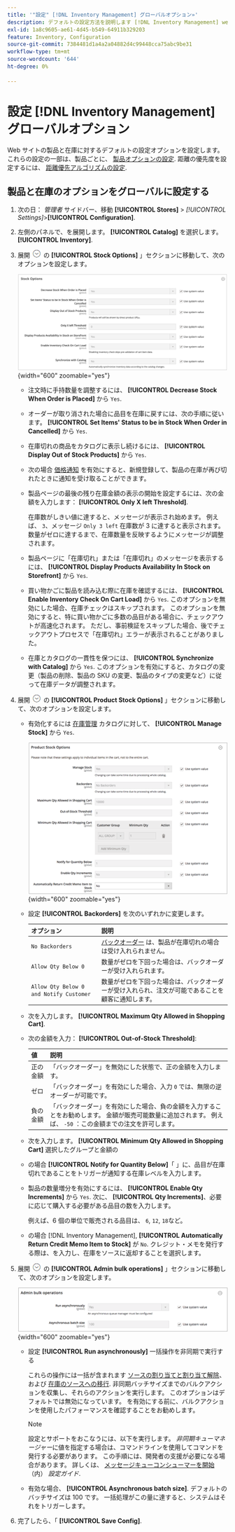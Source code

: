 ```yaml
---
title: '"設定" [!DNL Inventory Management] グローバルオプション»'
description: デフォルトの設定方法を説明します [!DNL Inventory Management] web サイトの製品および在庫の設定オプションです。
exl-id: 1a8c9605-ae61-4d45-b549-64911b329203
feature: Inventory, Configuration
source-git-commit: 7384481d1a4a2a04882d4c99448cca75abc9be31
workflow-type: tm+mt
source-wordcount: '644'
ht-degree: 0%

---
```


# 設定 [!DNL Inventory Management] グローバルオプション

Web サイトの製品と在庫に対するデフォルトの設定オプションを設定します。 これらの設定の一部は、製品ごとに、 [製品オプションの設定](product-options.md). 距離の優先度を設定するには、 [距離優先アルゴリズムの設定](distance-priority-algorithm.md).

## 製品と在庫のオプションをグローバルに設定する

1. 次の日： _管理者_ サイドバー、移動 **[!UICONTROL Stores]** > _[!UICONTROL Settings]_>**[!UICONTROL Configuration]**.

1. 左側のパネルで、を展開します。 **[!UICONTROL Catalog]** を選択します。 **[!UICONTROL Inventory]**.

1. 展開 ![拡張セレクター](../assets/icon-display-expand.png) の **[!UICONTROL Stock Options]** 」セクションに移動して、次のオプションを設定します。

   ![在庫オプション](assets/config-catalog-inventory-stock-options.png){width="600" zoomable="yes"}

   - 注文時に手持数量を調整するには、 **[!UICONTROL Decrease Stock When Order is Placed]** から `Yes`.

   - オーダーが取り消された場合に品目を在庫に戻すには、次の手順に従います。 **[!UICONTROL Set Items' Status to be in Stock When Order in Cancelled]** から `Yes`.

   - 在庫切れの商品をカタログに表示し続けるには、 **[!UICONTROL Display Out of Stock Products]** から `Yes`.

   - 次の場合 [価格通知](alert-setup.md) を有効にすると、新規登録して、製品の在庫が再び切れたときに通知を受け取ることができます。

   - 製品ページの最後の残り在庫金額の表示の開始を設定するには、次の金額を入力します： **[!UICONTROL Only X left Threshold]**.

     在庫数がしきい値に達すると、メッセージが表示され始めます。 例えば、 `3`、メッセージ `Only 3 left` 在庫数が 3 に達すると表示されます。 数量がゼロに達するまで、在庫数量を反映するようにメッセージが調整されます。

   - 製品ページに「在庫切れ」または「在庫切れ」のメッセージを表示するには、 **[!UICONTROL Display Products Availability In Stock on Storefront]** から `Yes`.

   - 買い物かごに製品を読み込む際に在庫を確認するには、 **[!UICONTROL Enable Inventory Check On Cart Load]** から `Yes`. このオプションを無効にした場合、在庫チェックはスキップされます。 このオプションを無効にすると、特に買い物かごに多数の品目がある場合に、チェックアウトが高速化されます。 ただし、事前検証をスキップした場合、後でチェックアウトプロセスで「在庫切れ」エラーが表示されることがありました。

   - 在庫とカタログの一貫性を保つには、 **[!UICONTROL Synchronize with Catalog]** から `Yes`. このオプションを有効にすると、カタログの変更（製品の削除、製品の SKU の変更、製品のタイプの変更など）に従って在庫データが調整されます。

1. 展開 ![拡張セレクター](../assets/icon-display-expand.png) の **[!UICONTROL Product Stock Options]** 」セクションに移動して、次のオプションを設定します。

   - 有効化するには [在庫管理](enable.md) カタログに対して、 **[!UICONTROL Manage Stock]** から `Yes`.

     ![製品在庫オプション](assets/config-catalog-inventory-product-stock-options.png){width="600" zoomable="yes"}

   - 設定 **[!UICONTROL Backorders]** を次のいずれかに変更します。

     | オプション | 説明 |
     | ----- | ----- |
     | `No Backorders` | [バックオーダー](backorders.md) は、製品が在庫切れの場合は受け入れられません。 |
     | `Allow Qty Below 0` | 数量がゼロを下回った場合は、バックオーダーが受け入れられます。 |
     | `Allow Qty Below 0 and Notify Customer` | 数量がゼロを下回った場合は、バックオーダーが受け入れられ、注文が可能であることを顧客に通知します。 |

   - 次を入力します。 **[!UICONTROL Maximum Qty Allowed in Shopping Cart]**.

   - 次の金額を入力： **[!UICONTROL Out-of-Stock Threshold]**:

     | 値 | 説明 |
     | ----- |-----|
     | 正の金額 | 「バックオーダー」を無効にした状態で、正の金額を入力します。 |
     | ゼロ | 「バックオーダー」を有効にした場合、入力 `0` では、無限の逆オーダーが可能です。 |
     | 負の金額 | 「バックオーダー」を有効にした場合、負の金額を入力することをお勧めします。 金額が販売可能数量に追加されます。 例えば、 `-50` ：この金額までの注文を許可します。 |

   - 次を入力します。 **[!UICONTROL Minimum Qty Allowed in Shopping Cart]** 選択したグループと金額の

   - の場合 **[!UICONTROL Notify for Quantity Below]**「 」に、品目が在庫切れであることをトリガーが通知する在庫レベルを入力します。

   - 製品の数量増分を有効にするには、 **[!UICONTROL Enable Qty Increments]** から `Yes`. 次に、 **[!UICONTROL Qty Increments]**、必要に応じて購入する必要がある品目の数を入力します。

     例えば、6 個の単位で販売される品目は、 `6`, `12`, `18`など。

   - の場合 [!DNL Inventory Management], **[!UICONTROL Automatically Return Credit Memo Item to Stock]** が `No`. クレジット・メモを発行する際は、を入力し、在庫をソースに返却することを選択します。

1. 展開 ![拡張セレクター](../assets/icon-display-expand.png) の **[!UICONTROL Admin bulk operations]** 」セクションに移動して、次のオプションを設定します。

   ![管理一括操作](assets/config-catalog-inventory-admin-bulk-operations.png){width="600" zoomable="yes"}

   - 設定 **[!UICONTROL Run asynchronously]** 一括操作を非同期で実行する

     これらの操作には一括が含まれます [ソースの割り当てと割り当て解除](bulk-assignment.md)、および [在庫のソースへの移行](inventory-transfer.md). 非同期バッチサイズまでのバルクアクションを収集し、それらのアクションを実行します。 このオプションはデフォルトでは無効になっています。 を有効にする前に、バルクアクションを使用したパフォーマンスを確認することをお勧めします。

     >[!NOTE]
     >
     >設定とサポートをおこなうには、以下を実行します。 _非同期キューマネージャー_&#x200B;に値を指定する場合は、コマンドラインを使用してコマンドを発行する必要があります。 この手順には、開発者の支援が必要になる場合があります。 詳しくは、 [メッセージキューコンシューマーを開始](https://experienceleague.adobe.com/docs/commerce-operations/configuration-guide/cli/start-message-queues.html) （内） _設定ガイド_.

   - 有効な場合、 **[!UICONTROL Asynchronous batch size]**. デフォルトのバッチサイズは 100 です。 一括処理がこの量に達すると、システムはそれをトリガーします。

1. 完了したら、「 **[!UICONTROL Save Config]**.
